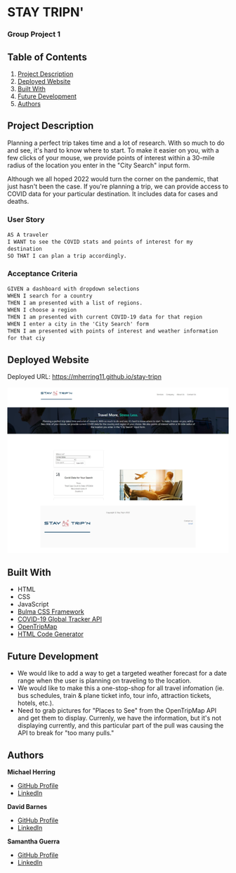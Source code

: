 # STAY TRIPN'
### Group Project 1

## Table of Contents
1. [Project Description](#project-description)
2. [Deployed Website](#deployed-website)
3. [Built With](#built-with)
4. [Future Development](#future-development)
5. [Authors](#authors)

## Project Description
Planning a perfect trip takes time and a lot of research. With so much to do and see, it's hard to know where to start. To make it easier on you, with a few clicks of your mouse, we provide points of interest within a 30-mile radius of the location you enter in the "City Search" input form.
 
Although we all hoped 2022 would turn the corner on the pandemic, that just hasn't been the case. If you're planning a trip, we can provide access to COVID data for your particular destination. It includes data for cases and deaths.

### User Story
```
AS A traveler
I WANT to see the COVID stats and points of interest for my destination
SO THAT I can plan a trip accordingly.
```
### Acceptance Criteria
```
GIVEN a dashboard with dropdown selections
WHEN I search for a country
THEN I am presented with a list of regions.
WHEN I choose a region
THEN I am presented with current COVID-19 data for that region
WHEN I enter a city in the 'City Search' form
THEN I am presented with points of interest and weather information for that ciy
```

## Deployed Website
Deployed URL: https://mherring11.github.io/stay-tripn <br/><br/>
![Deployed website](./assets/screenshot.png)

## Built With
* HTML
* CSS
* JavaScript
* [Bulma CSS Framework](https://bulma.io/)
* [COVID-19 Global Tracker API](https://rapidapi.com/popofibo/api/covid-19-global-tracker-with-regional-data/details)
* [OpenTripMap](https://opentripmap.io/product)
* [HTML Code Generator](https://www.html-code-generator.com/html/drop-down/country-names)

## Future Development
* We would like to add a way to get a targeted weather forecast for a date range when the user is planning on traveling to the location.
* We would like to make this a one-stop-shop for all travel infomation (ie. bus schedules, train & plane ticket info, tour info, attraction tickets, hotels, etc.).
* Need to grab pictures for "Places to See" from the OpenTripMap API and get them to display. Currenly, we have the information, but it's not displaying currently, and this particular part of the pull was causing the API to break for "too many pulls."

## Authors
**Michael Herring**
- [GitHub Profile](https://github.com/mherring11)
- [LinkedIn](https://www.linkedin.com/in/michael-herring-aa602024/)

**David Barnes**
- [GitHub Profile](https://github.com/rohirrimsride)
- [LinkedIn](https://www.linkedin.com/in/dave-barnes-b017b945/)

**Samantha Guerra**
- [GitHub Profile](https://github.com/Sam-Antics)
- [LinkedIn](https://www.linkedin.com/in/seguerra/)
